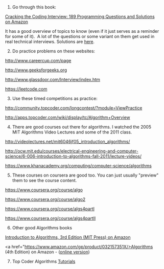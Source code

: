 1. Go through this book:

<a href="https://www.amazon.com/gp/product/0984782850/">Cracking the Coding Interview: 189 Programming Questions and Solutions on Amazon</a>

It has a good overview of topics to know (even if it just serves as a reminder for some of it).&nbsp; A lot of the questions or some variant on them get used in real technical interviews. Solutions are <a href="https://github.com/gaylemcd/ctci">here</a>.

2) Do practice problems on these websites:

<a href="http://www.careercup.com/page" target="_blank">http://www.careercup.com/page</a>

<a href="http://www.geeksforgeeks.org/" target="_blank">http://www.geeksforgeeks.org</a>

<a href="http://www.glassdoor.com/Interview/index.htm" target="_blank">http://www.glassdoor.com/Interview/index.htm</a>

<a href="https://leetcode.com/">https://leetcode.com</a>

3) Use&nbsp;these timed competitions as practice:

<a href="http://community.topcoder.com/longcontest/?module=ViewPractice" target="_blank">http://community.topcoder.com/longcontest/?module=ViewPractice</a>

<a href="http://apps.topcoder.com/wiki/display/tc/Algorithm+Overview" target="_blank">http://apps.topcoder.com/wiki/display/tc/Algorithm+Overview</a>

4) There are good courses out there for algorithms. I watched the 2005 MIT Algorithms Video Lectures and some of the 2011 class.

<a href="http://videolectures.net/mit6046jf05_introduction_algorithms/" target="_blank">http://videolectures.net/mit6046jf05_introduction_algorithms/</a>

<a href="http://ocw.mit.edu/courses/electrical-engineering-and-computer-science/6-006-introduction-to-algorithms-fall-2011/lecture-videos/" target="_blank">http://ocw.mit.edu/courses/electrical-engineering-and-computer-science/6-006-introduction-to-algorithms-fall-2011/lecture-videos/</a>

<a title="https://www.khanacademy.org/computing/computer-science/algorithms" href="https://www.khanacademy.org/computing/computer-science/algorithms">https://www.khanacademy.org/computing/computer-science/algorithms</a>

5) These courses on coursera are good too.
You can just usually "preview" them to see the course content.

<a href="https://www.coursera.org/course/algo" target="_blank">https://www.coursera.org/course/algo</a>

<a href="https://www.coursera.org/course/algo2" target="_blank">https://www.coursera.org/course/algo2</a>

<a href="https://www.coursera.org/course/algs4partI" target="_blank">https://www.coursera.org/course/algs4partI</a>

<a href="https://www.coursera.org/course/algs4partII" target="_blank">https://www.coursera.org/course/algs4partII</a></div>

6) Other good Algorithms books

<a href="https://www.amazon.com/gp/product/0262033844/">Introduction to Algorithms, 3rd Edition (MIT Press) on Amazon</a>

<a href="https://www.amazon.com/gp/product/032157351X/>Algorithms (4th Edition) on Amazon</a>&nbsp;- (<a href="http://algs4.cs.princeton.edu/home/">online version</a>)

7) Top Coder Algorithms <a href="https://www.topcoder.com/community/data-science/data-science-tutorials/">Tutorials</a>
